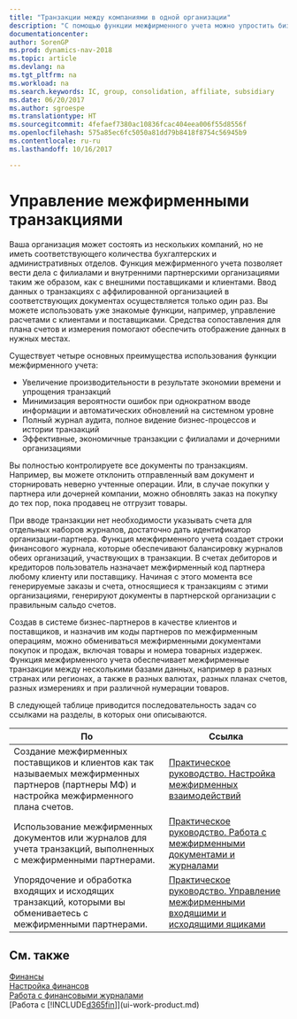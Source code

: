 ```yaml
---
title: "Транзакции между компаниями в одной организации"
description: "С помощью функции межфирменного учета можно упростить бизнес-процессы и транзакции между компаниями в пределах одной организации."
documentationcenter: 
author: SorenGP
ms.prod: dynamics-nav-2018
ms.topic: article
ms.devlang: na
ms.tgt_pltfrm: na
ms.workload: na
ms.search.keywords: IC, group, consolidation, affiliate, subsidiary
ms.date: 06/20/2017
ms.author: sgroespe
ms.translationtype: HT
ms.sourcegitcommit: 4fefaef7380ac10836fcac404eea006f55d8556f
ms.openlocfilehash: 575a85ec6fc5050a81dd79b8418f8754c56945b9
ms.contentlocale: ru-ru
ms.lasthandoff: 10/16/2017

---
```

# <a name="managing-intercompany-transactions"></a>Управление межфирменными транзакциями
Ваша организация может состоять из нескольких компаний, но не иметь соответствующего количества бухгалтерских и административных отделов. Функция межфирменного учета позволяет вести дела с филиалами и внутренними партнерскими организациями таким же образом, как с внешними поставщиками и клиентами. Ввод данных о транзакциях с аффилированной организацией в соответствующих документах осуществляется только один раз. Вы можете использовать уже знакомые функции, например, управление расчетами с клиентами и поставщиками. Средства сопоставления для плана счетов и измерения помогают обеспечить отображение данных в нужных местах.  

Существует четыре основных преимущества использования функции межфирменного учета:  

- Увеличение производительности в результате экономии времени и упрощения транзакций  
- Минимизация вероятности ошибок при однократном вводе информации и автоматических обновлений на системном уровне  
- Полный журнал аудита, полное видение бизнес-процессов и истории транзакций  
- Эффективные, экономичные транзакции с филиалами и дочерними организациями  

Вы полностью контролируете все документы по транзакциям. Например, вы можете отклонить отправленный вам документ и сторнировать неверно учтенные операции. Или, в случае покупки у партнера или дочерней компании, можно обновлять заказ на покупку до тех пор, пока продавец не отгрузит товары.  

При вводе транзакции нет необходимости указывать счета для отдельных наборов журналов, достаточно дать идентификатор организации-партнера. Функция межфирменного учета создает строки финансового журнала, которые обеспечивают балансировку журналов обеих организаций, участвующих в транзакции. В счетах дебиторов и кредиторов пользователь назначает межфирменный код партнера любому клиенту или поставщику. Начиная с этого момента все генерируемые заказы и счета, относящиеся к транзакциям с этими организациями, генерируют документы в партнерской организации с правильным сальдо счетов.  

 Создав в системе бизнес-партнеров в качестве клиентов и поставщиков, и назначив им коды партнеров по межфирменным операциям, можно обмениваться межфирменными документами покупок и продаж, включая товары и номера товарных издержек. Функция межфирменного учета обеспечивает межфирменные транзакции между несколькими базами данных, например в разных странах или регионах, а также в разных валютах, разных планах счетов, разных измерениях и при различной нумерации товаров.  

В следующей таблице приводится последовательность задач со ссылками на разделы, в которых они описываются.

 |По |Ссылка|
 |---|---|
 |Создание межфирменных поставщиков и клиентов как так называемых межфирменных партнеров (партнеры МФ) и настройка межфирменного плана счетов.|[Практическое руководство. Настройка межфирменных взаимодействий](intercompany-how-setup.md)|
 |Использование межфирменных документов или журналов для учета транзакций, выполненных с межфирменными партнерами.|[Практическое руководство. Работа с межфирменными документами и журналами](intercompany-how-work-documents-journals.md)|
 |Упорядочение и обработка входящих и исходящих транзакций, которыми вы обмениваетесь с межфирменными партнерами.|[Практическое руководство. Управление межфирменными входящими и исходящими ящиками](intercompany-how-manage-intercompany-inbox.md)|

## <a name="see-also"></a>См. также
[Финансы](finance.md)  
[Настройка финансов](finance-setup-finance.md)  
[Работа с финансовыми журналами](ui-work-general-journals.md)  
[Работа с [!INCLUDE[d365fin](includes/d365fin_md.md)]](ui-work-product.md)

